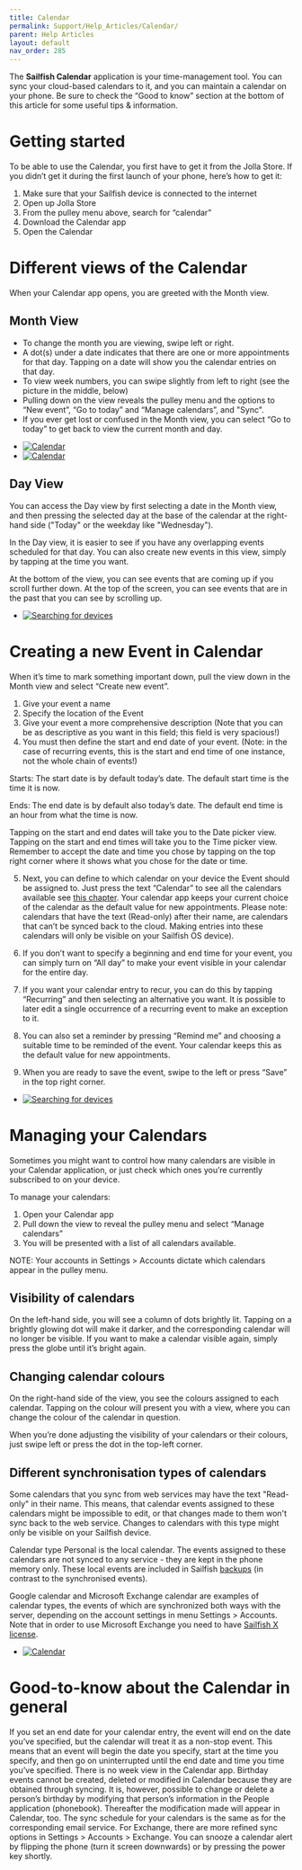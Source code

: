```yaml
---
title: Calendar
permalink: Support/Help_Articles/Calendar/
parent: Help Articles
layout: default
nav_order: 285
---
```


The **Sailfish Calendar** application is your time-management tool. You can sync your cloud-based calendars to it, and you can maintain a calendar on your phone. Be sure to check the “Good to know” section at the bottom of this article for some useful tips & information.

# Getting started
To be able to use the Calendar, you first have to get it from the Jolla Store. If you didn’t get it during the first launch of your phone, here’s how to get it:

1. Make sure that your Sailfish device is connected to the internet
2. Open up Jolla Store
3. From the pulley menu above, search for “calendar”
4. Download the Calendar app
5. Open the Calendar

# Different views of the Calendar
When your Calendar app opens, you are greeted with the Month view.

## Month View

* To change the month you are viewing, swipe left or right.
* A dot(s) under a date indicates that there are one or more appointments for that day. Tapping on a date will show you the calendar entries on that day.
* To view week numbers, you can swipe slightly from left to right (see the picture in the middle, below)
* Pulling down on the view reveals the pulley menu and the options to “New event”, “Go to today” and “Manage calendars”, and "Sync".
* If you ever get lost or confused in the Month view, you can select “Go to today” to get back to view the current month and day.

<div class="flex-images" markdown="1">

* <a href="Cal-en-1.png"><img src="Cal-en-1.png" alt="Calendar"></a>
  <span class="md_figcaption">
  </span>
* <a href="Cal-en-2.png"><img src="Cal-en-2.png" alt="Calendar"></a>
  <span class="md_figcaption">
  </span>
</div>

## Day View
You can access the Day view by first selecting a date in the Month view, and then pressing the selected day at the base of the calendar at the right-hand side ("Today" or the weekday like "Wednesday").

In the Day view, it is easier to see if you have any overlapping events scheduled for that day.
You can also create new events in this view, simply by tapping at the time you want.

At the bottom of the view, you can see events that are coming up if you scroll further down. At the top of the screen, you can see events that are in the past that you can see by scrolling up.

<div class="flex-images" markdown="1">

* <a href="Cal-en-4.png" class="narrow-image"><img src="Cal-en-4.png" alt="Searching for devices"></a>
  <span class="md_figcaption">
  </span>
</div>

# Creating a new Event in Calendar
When it’s time to mark something important down, pull the view down in the Month view and select “Create new event”.

1. Give your event a name
2. Specify the location of the Event
3. Give your event a more comprehensive description (Note that you can be as descriptive as you want in this field; this field is very spacious!)
4. You must then define the start and end date of your event. (Note: in the case of recurring events, this is the start and end time of one instance, not the whole chain of events!)

Starts:
The start date is by default today’s date.
The default start time is the time it is now.

Ends:
The end date is by default also today’s date.
The default end time is an hour from what the time is now.

Tapping on the start and end dates will take you to the Date picker view.
Tapping on the start and end times will take you to the Time picker view.
Remember to accept the date and time you chose by tapping on the top right corner where it shows what you chose for the date or time.

5. Next, you can define to which calendar on your device the Event should be assigned to. Just press the text “Calendar” to see all the calendars available see [this chapter](#managing-your-calendars). Your calendar app keeps your current choice of the calendar as the default value for new appointments.
Please note: calendars that have the text (Read-only) after their name, are calendars that can’t be synced back to the cloud. Making entries into these calendars will only be visible on your Sailfish OS device).

6. If you don’t want to specify a beginning and end time for your event, you can simply turn on “All day” to make your event visible in your calendar for the entire day.

7. If you want your calendar entry to recur, you can do this by tapping “Recurring” and then selecting an alternative you want. It is possible to later edit a single occurrence of a recurring event to make an exception to it.

8. You can also set a reminder by pressing “Remind me” and choosing a suitable time to be reminded of the event. Your calendar keeps this as the default value for new appointments.

9. When you are ready to save the event, swipe to the left or press “Save” in the top right corner.

<div class="flex-images" markdown="1">

* <a href="Cal-en-5.png" class="narrow-image"><img src="Cal-en-5.png" alt="Searching for devices"></a>
  <span class="md_figcaption">
  </span>
</div>

# Managing your Calendars
Sometimes you might want to control how many calendars are visible in your Calendar application, or just check which ones you’re currently subscribed to on your device.

To manage your calendars:
1. Open your Calendar app
2. Pull down the view to reveal the pulley menu and select “Manage calendars”
3. You will be presented with a list of all calendars available.

NOTE: Your accounts in Settings > Accounts dictate which calendars appear in the pulley menu.

## Visibility of calendars
On the left-hand side, you will see a column of dots brightly lit. Tapping on a brightly glowing dot will make it darker, and the corresponding calendar will no longer be visible. If you want to make a calendar visible again, simply press the globe until it’s bright again.

## Changing calendar colours
On the right-hand side of the view, you see the colours assigned to each calendar. Tapping on the colour will present you with a view, where you can change the colour of the calendar in question.

When you’re done adjusting the visibility of your calendars or their colours, just swipe left or press the dot in the top-left corner.

## Different synchronisation types of calendars
Some calendars that you sync from web services may have the text "Read-only" in their name. This means, that calendar events assigned to these calendars might be impossible to edit, or that changes made to them won't sync back to the web service. Changes to calendars with this type might only be visible on your Sailfish device.

Calendar type Personal is the local calendar. The events assigned to these calendars are not synced to any service - they are kept in the phone memory only. These local events are included in Sailfish [backups](/Support/Help_Articles/Backup_and_Restore/) (in contrast to the synchronised events).

Google calendar and Microsoft Exchange calendar are examples of calendar types, the events of which are synchronized both ways with the server, depending on the account settings in menu Settings > Accounts. Note that in order to use Microsoft Exchange you need to have [Sailfish X license](https://shop.jolla.com/).

<div class="flex-images" markdown="1">

* <a href="Cal-en-6.png" class="narrow-image"><img src="Cal-en-6.png" alt="Calendar"></a>
  <span class="md_figcaption">
  </span>
</div>

# Good-to-know about the Calendar in general
If you set an end date for your calendar entry, the event will end on the date you’ve specified, but the calendar will treat it as a non-stop event. This means that an event will begin the date you specify, start at the time you specify, and then go on uninterrupted until the end date and time you time you’ve specified.
There is no week view in the Calendar app.
Birthday events cannot be created, deleted or modified in Calendar because they are obtained through syncing. It is, however, possible to change or delete a person’s birthday by modifying that person’s information in the People application (phonebook). Thereafter the modification made will appear in Calendar, too.
The sync schedule for your calendars is the same as for the corresponding email service. For Exchange, there are more refined sync options in Settings > Accounts > Exchange.
You can snooze a calendar alert by flipping the phone (turn it screen downwards) or by pressing the power key shortly.


